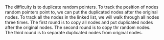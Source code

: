 The difficulty is to duplicate random pointers. To track the position of nodes random pointers point to, we can put the duplicated nodes after the original nodes. 
To track all the nodes in the linked list, we will walk through all nodes three times. 
The first round is to copy all nodes and put duplicated nodes after the original nodes. 
The second round is to copy thr random nodes.
The third round is to separate duplicated nodes from original nodes.
